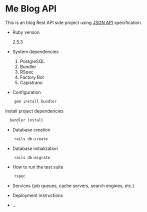 # Me Blog API

This is an blog Rest API side project using [JSON API](https://jsonapi.org/) specification.

* Ruby version

    2.5.3

* System dependencies

    1. PostgreSQL
    2. Bundler
    3. RSpec
    4. Factory Bot
    5. Capistrano

* Configuration

```sh
    gem install bundler
```
Install project dependencies
  
```sh
  bundler install
```

* Database creation

```sh
    rails db:create
```

* Database initialization

```sh
    rails db:migrate
```

* How to run the test suite

```sh
    rspec
```

* Services (job queues, cache servers, search engines, etc.)

* Deployment instructions

* ...
